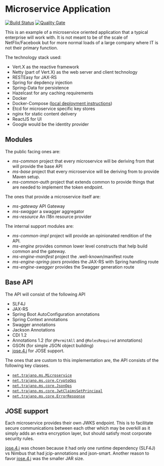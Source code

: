 Microservice Application
========================

[![Build Status](https://travis-ci.org/trajano/app-ms.svg?branch=master)](https://travis-ci.org/trajano/app-ms) [![Quality Gate](https://sonarcloud.io/api/badges/gate?key=net.trajano.ms.app:app-ms)](https://sonarcloud.io/dashboard?id=net.trajano.ms.app:app-ms)

This is an example of a microservice oriented application that a typical enterprise will work with.  It is not meant to be of the scale of NetFlix/Facebook but for more normal loads of a large company where IT is not their primary function.

The technology stack used:

- Vert.X as the reactive framework
- Netty (part of Vert.X) as the web server and client technology
- RESTEasy for JAX-RS
- Spring for depdency injection
- Spring-Data for persistence
- Hazelcast for any caching requirements
- Docker
- Docker-Compose ([local deployment instructions](https://site.trajano.net/app-ms/building.html))
- Etcd for microservice specific key stores
- nginx for static content delivery
- ReactJS for UI
- Google would be the identity provider

## Modules

The public facing ones are:

* *ms-common* project that every microservice will be deriving from that will provide the base API
* *ms-base* project that every microservice will be deriving from to provide Maven setup.
* *ms-common-auth* project that extends common to provide things that are needed to implement the token endpoint.

The ones that provide a microservice itself are:
* *ms-gateway* API Gateway
* *ms-swagger* a swagger aggregator
* *ms-resource* An i18n resource provider

The internal support modules are:
* *ms-common-impl* project will provide an opinionated rendition of the API.
* *ms-engine* provides common lower level constructs that help build common and the gateway.
* *ms-engine-manifest* project the .well-known/manifest route
* *ms-engine-spring-jaxrs* provides the JAX-RS with Spring handling route
* *ms-engine-swagger* provides the Swagger generation route

## Base API

The API will consist of the following API

* SLF4J
* JAX-RS
* Spring Boot AutoConfiguration annotations
* Spring Context annotations
* Swagger annotations
* Jackson Annotations
* CDI 1.2
* Annotations 1.2 (for `@PermitAll` and `@RolesRequired` annotations)
* GSON (for simple JSON object building)
* [jose.4.j][] for JOSE support.

The ones that are custom to this implementation are, the API consists of the following key classes.

* [`net.trajano.ms.Microservice`](https://site.trajano.net/app-ms/ms-common/apidocs/net/trajano/ms/Microservice.html)
* [`net.trajano.ms.core.CryptoOps`](https://site.trajano.net/app-ms/ms-common/apidocs/net/trajano/ms/core/CryptoOps.html)
* [`net.trajano.ms.core.JsonOps`](https://site.trajano.net/app-ms/ms-common/apidocs/net/trajano/ms/core/JsonOps.html)
* [`net.trajano.ms.core.JwtClaimsSetPrincipal`](https://site.trajano.net/app-ms/ms-common/apidocs/net/trajano/ms/core/JwtClaimsSetPrincipal.html)
* [`net.trajano.ms.core.ErrorResponse`](https://site.trajano.net/app-ms/ms-common/apidocs/net/trajano/ms/core/ErrorResponse.html)

## JOSE support

Each microservice provides their own JWKS endpoint.  This is to facilitate secure communications between each other which may be overkill as it simply adds an extra encryption layer, but should satisfy most corporate security rules.

[jose.4.j][] was chosen because it had only one runtime dependency (SLF4J) vs Nimbus that had jcip-annotations and json-smart.  Another reason to favor [jose.4.j][] was the smaller JAR size.

[jose.4.j]: https://bitbucket.org/b_c/jose4j/wiki/Home
